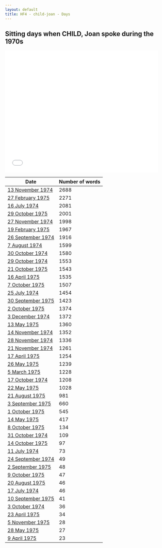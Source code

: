 ```yaml
---
layout: default
title: HF4 - child-joan - Days
---
```

## Sitting days when CHILD, Joan spoke during the 1970s

<iframe width="100%" height="400" frameborder="0" scrolling="no" src="//plot.ly/~wragge/1059.embed"></iframe>

| Date | Number of words |
|--------------|----------------|
|[13 November 1974](https://historichansard.net/hofreps/1974/19741113_reps_29_hor91/)|2688|
|[27 February 1975](https://historichansard.net/hofreps/1975/19750227_REPS_29_HoR93b/)|2271|
|[16 July 1974](https://historichansard.net/hofreps/1974/19740716_reps_29_hor89/)|2081|
|[29 October 1975](https://historichansard.net/hofreps/1975/19751029_reps_29_hor97/)|2001|
|[27 November 1974](https://historichansard.net/hofreps/1974/19741127_reps_29_hor92/)|1998|
|[19 February 1975](https://historichansard.net/hofreps/1975/19750219_reps_29_hor93/)|1967|
|[26 September 1974](https://historichansard.net/hofreps/1974/19740926_reps_29_hor90/)|1916|
|[7 August 1974](https://historichansard.net/senate/1974/19740807_senate_29_s60/)|1599|
|[30 October 1974](https://historichansard.net/hofreps/1974/19741030_reps_29_hor91/)|1580|
|[29 October 1974](https://historichansard.net/hofreps/1974/19741029_reps_29_hor91/)|1553|
|[21 October 1975](https://historichansard.net/hofreps/1975/19751021_reps_29_hor97/)|1543|
|[16 April 1975](https://historichansard.net/hofreps/1975/19750416_reps_29_hor94/)|1535|
|[7 October 1975](https://historichansard.net/hofreps/1975/19751007_reps_29_hor97/)|1507|
|[25 July 1974](https://historichansard.net/hofreps/1974/19740725_reps_29_hor89/)|1454|
|[30 September 1975](https://historichansard.net/hofreps/1975/19750930_reps_29_hor96/)|1423|
|[2 October 1975](https://historichansard.net/hofreps/1975/19751002_reps_29_hor96/)|1374|
|[3 December 1974](https://historichansard.net/hofreps/1974/19741203_reps_29_hor92/)|1372|
|[13 May 1975](https://historichansard.net/hofreps/1975/19750513_reps_29_hor94/)|1360|
|[14 November 1974](https://historichansard.net/hofreps/1974/19741114_reps_29_hor91/)|1352|
|[28 November 1974](https://historichansard.net/hofreps/1974/19741128_reps_29_hor92/)|1336|
|[21 November 1974](https://historichansard.net/hofreps/1974/19741121_reps_29_hor92/)|1261|
|[17 April 1975](https://historichansard.net/hofreps/1975/19750417_reps_29_hor94/)|1254|
|[26 May 1975](https://historichansard.net/hofreps/1975/19750526_reps_29_hor95/)|1239|
|[5 March 1975](https://historichansard.net/hofreps/1975/19750305_reps_29_hor93/)|1228|
|[17 October 1974](https://historichansard.net/hofreps/1974/19741017_reps_29_hor91/)|1208|
|[22 May 1975](https://historichansard.net/hofreps/1975/19750522_reps_29_hor95/)|1028|
|[21 August 1975](https://historichansard.net/hofreps/1975/19750821_reps_29_hor96/)|981|
|[3 September 1975](https://historichansard.net/hofreps/1975/19750903_reps_29_hor96/)|660|
|[1 October 1975](https://historichansard.net/hofreps/1975/19751001_reps_29_hor96/)|545|
|[14 May 1975](https://historichansard.net/hofreps/1975/19750514_reps_29_hor94/)|417|
|[8 October 1975](https://historichansard.net/hofreps/1975/19751008_reps_29_hor97/)|134|
|[31 October 1974](https://historichansard.net/hofreps/1974/19741031_reps_29_hor91/)|109|
|[14 October 1975](https://historichansard.net/hofreps/1975/19751014_reps_29_hor97/)|97|
|[11 July 1974](https://historichansard.net/hofreps/1974/19740711_reps_29_hor89/)|73|
|[24 September 1974](https://historichansard.net/hofreps/1974/19740924_reps_29_hor90/)|49|
|[2 September 1975](https://historichansard.net/hofreps/1975/19750902_reps_29_hor96/)|48|
|[9 October 1975](https://historichansard.net/hofreps/1975/19751009_reps_29_hor97/)|47|
|[20 August 1975](https://historichansard.net/hofreps/1975/19750820_reps_29_hor96/)|46|
|[17 July 1974](https://historichansard.net/hofreps/1974/19740717_reps_29_hor89/)|46|
|[10 September 1975](https://historichansard.net/hofreps/1975/19750910_reps_29_hor96/)|41|
|[3 October 1974](https://historichansard.net/hofreps/1974/19741003_reps_29_hor90/)|36|
|[23 April 1975](https://historichansard.net/hofreps/1975/19750423_reps_29_hor94/)|34|
|[5 November 1975](https://historichansard.net/hofreps/1975/19751105_reps_29_hor97/)|28|
|[28 May 1975](https://historichansard.net/hofreps/1975/19750528_reps_29_hor95/)|27|
|[9 April 1975](https://historichansard.net/hofreps/1975/19750409_reps_29_hor94/)|23|

